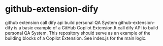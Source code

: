 # github-extension-dify
github extension call dify api build personal QA System
github-extension-dify is a basic example of a GitHub Copilot Extension.It call dify API to build personal QA System. This repository should serve as an example of the building blocks of a Copilot Extension. See index.js for the main logic.
